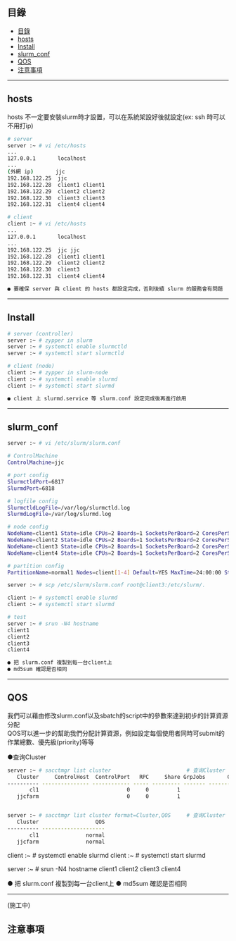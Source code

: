 ## 目錄
* [目錄](#目錄)
* [hosts](#hosts)
* [Install](#Install)
* [slurm_conf](#slurm_conf)
* [QOS](#OOS)
* [注意事項](#注意事項)
---

## hosts

hosts 不一定要安裝slurm時才設置，可以在系統架設好後就設定(ex: ssh 時可以不用打ip)

```bash
# server
server :~ # vi /etc/hosts
...
127.0.0.1       localhost
...
(外網 ip)       jjc
192.168.122.25  jjc
192.168.122.28  client1 client1
192.168.122.29  client2 client2
192.168.122.30  client3 client3
192.168.122.31  client4 client4

# client
client :~ # vi /etc/hosts
...
127.0.0.1       localhost
...
192.168.122.25  jjc jjc
192.168.122.28  client1 client1
192.168.122.29  client2 client2
192.168.122.30  client3 
192.168.122.31  client4 client4

● 要確保 server 與 client 的 hosts 都設定完成，否則後續 slurm 的服務會有問題
```
---

## Install

```bash
# server (controller)
server :~ # zypper in slurm
server :~ # systemctl enable slurmctld
server :~ # systemctl start slurmctld

# client (node)
client :~ # zypper in slurm-node
client :~ # systemctl enable slurmd
client :~ # systemctl start slurmd

● client 上 slurmd.service 等 slurm.conf 設定完成後再進行啟用
```

---

## slurm_conf

```bash
server :~ # vi /etc/slurm/slurm.conf

# ControlMachine
ControlMachine=jjc

# port config
SlurmctldPort=6817
SlurmdPort=6818

# logfile config
SlurmctldLogFile=/var/log/slurmctld.log
SlurmdLogFile=/var/log/slurmd.log

# node config
NodeName=client1 State=idle CPUs=2 Boards=1 SocketsPerBoard=2 CoresPerSocket=1 ThreadsPerCore=1
NodeName=client2 State=idle CPUs=2 Boards=1 SocketsPerBoard=2 CoresPerSocket=1 ThreadsPerCore=1
NodeName=client3 State=idle CPUs=2 Boards=1 SocketsPerBoard=2 CoresPerSocket=1 ThreadsPerCore=1
NodeName=client4 State=idle CPUs=2 Boards=1 SocketsPerBoard=2 CoresPerSocket=1 ThreadsPerCore=1

# partition config
PartitionName=normal1 Nodes=client[1-4] Default=YES MaxTime=24:00:00 State=UP

```

```bash
server :~ # scp /etc/slurm/slurm.conf root@client3:/etc/slurm/.

client :~ # systemctl enable slurmd
client :~ # systemctl start slurmd

# test
server :~ # srun -N4 hostname
client1
client2
client3
client4

● 把 slurm.conf 複製到每一台client上
● md5sum 確認是否相同

```

---

## QOS

我們可以藉由修改slurm.conf以及sbatch的script中的參數來達到初步的計算資源分配  
QOS可以進一步的幫助我們分配計算資源，例如設定每個使用者同時可submit的作業總數、優先級(priority)等等  

●查询Cluster
```bash
server :~ # sacctmgr list cluster                        # 查询Cluster
   Cluster     ControlHost  ControlPort   RPC     Share GrpJobs       GrpTRES GrpSubmit MaxJobs       MaxTRES MaxSubmit     MaxWall                  QOS   Def QOS
---------- --------------- ------------ ----- --------- ------- ------------- --------- ------- ------------- --------- ----------- -------------------- ---------
       cl1                            0     0         1                                                                                           normal
   jjcfarm                            0     0         1                                                                                           normal


server :~ # sacctmgr list cluster format=Cluster,QOS     # 查询Cluster (依照特定格式format=XXX)
   Cluster                  QOS
---------- --------------------
       cl1               normal
   jjcfarm               normal
```

client :~ # systemctl enable slurmd
client :~ # systemctl start slurmd


server :~ # srun -N4 hostname
client1
client2
client3
client4

● 把 slurm.conf 複製到每一台client上
● md5sum 確認是否相同





---
(施工中)


## 注意事項
